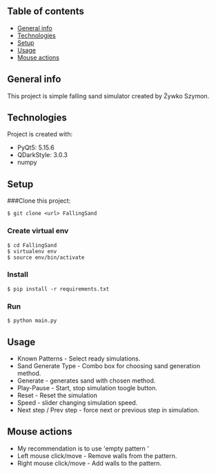 ## Table of contents
* [General info](#general-info)
* [Technologies](#technologies)
* [Setup](#setup)
* [Usage](#usage)
* [Mouse actions](#mouse-actions)

## General info
This project is simple falling sand simulator created by Żywko Szymon.
	
## Technologies

Project is created with:
* PyQt5: 5.15.6
* QDarkStyle: 3.0.3
* numpy
	
## Setup
###Clone this project:

```
$ git clone <url> FallingSand
```
### Create virtual env
```
$ cd FallingSand
$ virtualenv env
$ source env/bin/activate
```

### Install
```
$ pip install -r requirements.txt
```
### Run
```
$ python main.py
```

## Usage

* Known Patterns - Select ready simulations.
* Sand Generate Type - Combo box for choosing sand generation method. 
* Generate - generates sand with chosen method.   
* Play-Pause - Start, stop simulation toogle button.
* Reset - Reset the simulation
* Speed - slider changing simulation speed.
* Next step / Prev step - force next or previous step in simulation.


## Mouse actions
* My recommendation is to use 'empty pattern '
* Left mouse click/move - Remove walls from the pattern.
* Right mouse click/move - Add walls to the pattern.